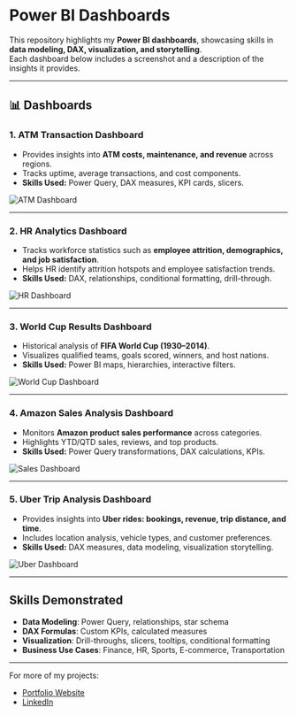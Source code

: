 # Power BI Dashboards

This repository highlights my **Power BI dashboards**, showcasing skills in **data modeling, DAX, visualization, and storytelling**.  
Each dashboard below includes a screenshot and a description of the insights it provides.

---

## 📊 Dashboards

### 1. ATM Transaction Dashboard
- Provides insights into **ATM costs, maintenance, and revenue** across regions.  
- Tracks uptime, average transactions, and cost components.  
- **Skills Used:** Power Query, DAX measures, KPI cards, slicers.  

![ATM Dashboard](images/atm_dashboard.png)

---

### 2. HR Analytics Dashboard
- Tracks workforce statistics such as **employee attrition, demographics, and job satisfaction**.  
- Helps HR identify attrition hotspots and employee satisfaction trends.  
- **Skills Used:** DAX, relationships, conditional formatting, drill-through.  

![HR Dashboard](images/hr_dashboard.png)

---

### 3. World Cup Results Dashboard
- Historical analysis of **FIFA World Cup (1930–2014)**.  
- Visualizes qualified teams, goals scored, winners, and host nations.  
- **Skills Used:** Power BI maps, hierarchies, interactive filters.  

![World Cup Dashboard](images/worldcup_dashboard.png)

---

### 4. Amazon Sales Analysis Dashboard
- Monitors **Amazon product sales performance** across categories.  
- Highlights YTD/QTD sales, reviews, and top products.  
- **Skills Used:** Power Query transformations, DAX calculations, KPIs.  

![Sales Dashboard](images/sales_dashboard.png)

---

### 5. Uber Trip Analysis Dashboard
- Provides insights into **Uber rides: bookings, revenue, trip distance, and time**.  
- Includes location analysis, vehicle types, and customer preferences.  
- **Skills Used:** DAX measures, data modeling, visualization storytelling.  

![Uber Dashboard](images/uber_dashboard.png)

---

##  Skills Demonstrated
- **Data Modeling**: Power Query, relationships, star schema  
- **DAX Formulas**: Custom KPIs, calculated measures  
- **Visualization**: Drill-throughs, slicers, tooltips, conditional formatting  
- **Business Use Cases**: Finance, HR, Sports, E-commerce, Transportation  

---

 For more of my projects:   
- [Portfolio Website](http://apoorverma.com/)  
- [LinkedIn](https://www.linkedin.com/in/apoorvverma68/)  
